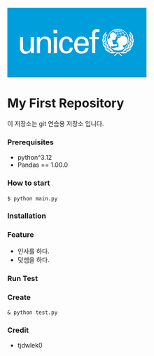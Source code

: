![](./src/logo.png)

# My First Repository

이 저장소는 git 연습용 저장소 입니다.

### Prerequisites

- python^3.12
- Pandas == 1.00.0

### How to start
```shell
$ python main.py
```

### Installation

### Feature

- 인사를 하다.
- 덧셈을 하다.

### Run Test

### Create

```shell
& python test.py
```

### Credit

- tjdwlek0
